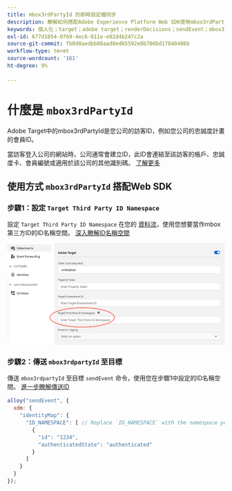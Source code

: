 ```yaml
---
title: mbox3rdPartyId 的即時設定檔同步
description: 瞭解如何搭配Adobe Experience Platform Web SDK使用mbox3rdPartyId。
keywords: 個人化；target；adobe target；renderDecisions；sendEvent；mbox3rdPartyId；
exl-id: 677d1054-0769-4ec6-811e-e02d4b247c2a
source-git-commit: fb0d8aedbb88aad8ed65592e0b706bd17840406b
workflow-type: tm+mt
source-wordcount: '161'
ht-degree: 9%

---
```


# 什麼是 `mbox3rdPartyId`

Adobe Target中的mbox3rdPartyId是您公司的訪客ID，例如您公司的忠誠度計畫的會員ID。

當訪客登入公司的網站時，公司通常會建立ID，此ID會連結至該訪客的帳戶、忠誠度卡、會員編號或適用於該公司的其他識別碼。 [了解更多](https://experienceleague.adobe.com/docs/target/using/audiences/visitor-profiles/3rd-party-id.html?lang=en#)


## 使用方式 `mbox3rdPartyId` 搭配Web SDK

### 步驟1：設定 `Target Third Party ID Namespace`

設定 `Target Third Party ID Namespace` 在您的 [資料流](../../datastreams/overview.md)，使用您想要當作mbox第三方ID的ID名稱空間。
[深入瞭解ID名稱空間](https://experienceleague.adobe.com/docs/experience-platform/identity/namespaces.html?lang=zh-Hant)

![](assets/mbox3rdpartyid.png)

### 步驟2：傳送 `mbox3rdpartyId` 至目標

傳送 `mbox3rdpartyId` 至目標 `sendEvent` 命令，使用您在步驟1中設定的ID名稱空間。
[進一步瞭解傳送ID](../../identity/overview.md#syncing-identities)

```javascript
alloy("sendEvent", {
  xdm: {
    "identityMap": {
      "ID_NAMESPACE": [ // Replace `ID_NAMESPACE` with the namespace you have configured in Step 1.
        {
          "id": "1234",
          "authenticatedState": "authenticated"
        }
      ]
    }
  }
});
```
